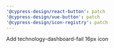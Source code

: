 ```yaml
---
'@cypress-design/react-button': patch
'@cypress-design/vue-button': patch
'@cypress-design/icon-registry': patch
---
```


Add technology-dashboard-fail 16px icon
